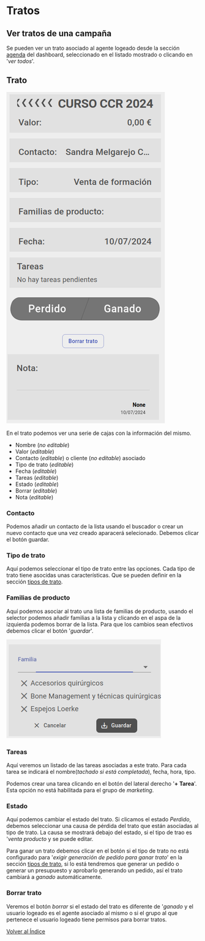 # Tratos

## Ver tratos de una campaña

Se pueden ver un trato asociado al agente logeado desde la sección [agenda](./dashboard/agenda.md) del dashboard, seleccionado en el listado mostrado o clicando en '*ver todos*'.

## Trato

![trato](./img/trato.png)

En el trato podemos ver una serie de cajas con la información del mismo.
- Nombre (*no editable*)
- Valor (*editable*)
- Contacto (*editable*) o cliente (*no editable*) asociado
- Tipo de trato (*editable*)
- Fecha (*editable*)
- Tareas (*editable*)
- Estado (*editable*)
- Borrar (*editable*)
- Nota (*editable*)

### Contacto

Podemos añadir un contacto de la lista usando el buscador o crear un nuevo contacto que una vez creado aparacerá selecionado. Debemos clicar el botón guardar.

### Tipo de trato

Aquí podemos seleccionar el tipo de trato entre las opciones. Cada tipo de trato tiene asocidas unas características. Que se pueden definir en la sección [tipos de trato](./tipostrato.md).

### Familias de producto

Aquí podemos asociar al trato una lista de familias de producto, usando el selector podemos añadir familias a la lista y clicando en el aspa de la izquierda podemos borrar de la lista. Para que los cambios sean efectivos debemos clicar el botón '*guardar*'.

![familia_trato](./img/familia_trato.png)

### Tareas

Aquí veremos un listado de las tareas asociadas a este trato. Para cada tarea se indicará el nombre(*tachado si está completada*), fecha, hora, tipo. 

Podemos crear una tarea clicando en el botón del lateral derecho '**+ Tarea**'. Esta opción no está habilitada para el grupo de *marketing*.

### Estado

Aquí podemos cambiar el estado del trato. Si clicamos el estado *Perdido*, debemos seleccionar una causa de pérdida del trato que están asociadas al tipo de trato. La causa se mostrará debajo del estado, si el tipo de trao es '*venta producto* y se puede editar.

Para ganar un trato debemos clicar en el botón si el tipo de trato no está configurado para '*exigir generación de pedido para ganar trato*' en la sección [tipos de trato](./tipostrato.md), si lo está tendremos que generar un pedido o generar un presupuesto y aprobarlo generando un pedido, así el trato cambiará a *ganado* automáticamente. 

### Borrar trato

Veremos el botón *borrar* si el estado del trato es diferente de '*ganado* y el usuario logeado es el agente asociado al mismo o si el grupo al que pertenece el usuario logeado tiene permisos para borrar tratos. 

[Volver al Índice](./index.md)